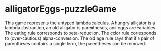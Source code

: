# alligatorEggs-puzzleGame
This game represents the untyped lambda calculus. A hungry alligator is a lambda abstraction, an old alligator is parentheses, and eggs are variables. The eating rule corresponds to beta-reduction. The color rule corresponds to (over-cautious) alpha-conversion. The old age rule says that if a pair of parentheses contains a single term, the parentheses can be removed.